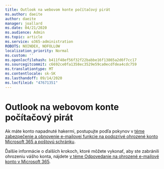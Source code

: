 ```yaml
---
title: Outlook na webovom konte počítačový pirát
ms.author: daeite
author: daeite
manager: joallard
ms.date: 04/21/2020
ms.audience: Admin
ms.topic: article
ms.service: o365-administration
ROBOTS: NOINDEX, NOFOLLOW
localization_priority: Normal
ms.custom: ''
ms.openlocfilehash: b411f48ef56f32f22babbe16f13865a2d6f7cc17
ms.sourcegitcommit: c6692ce0fa1358ec3529e59ca0ecdfdea4cdc759
ms.translationtype: MT
ms.contentlocale: sk-SK
ms.lasthandoff: 09/14/2020
ms.locfileid: "47671351"
---
```

# <a name="outlook-on-the-web-account-hacked"></a>Outlook na webovom konte počítačový pirát

Ak máte konto napadnuté hakermi, postupujte podľa pokynov v [téme zabezpečenie a obnovenie e-mailovej funkcie na podozrivé ohrozené konto Microsoft 365 a poštovú schránku](https://docs.microsoft.com/microsoft-365/security/office-365-security/responding-to-a-compromised-email-account).

Ďalšie informácie o ďalších krokoch, ktoré môžete vykonať, aby ste zabránili ohrozeniu vášho konta, nájdete [v téme Odpovedanie na ohrozené e-mailové konto v Microsoft 365](https://docs.microsoft.com/microsoft-365/security/office-365-security/responding-to-a-compromised-email-account).
